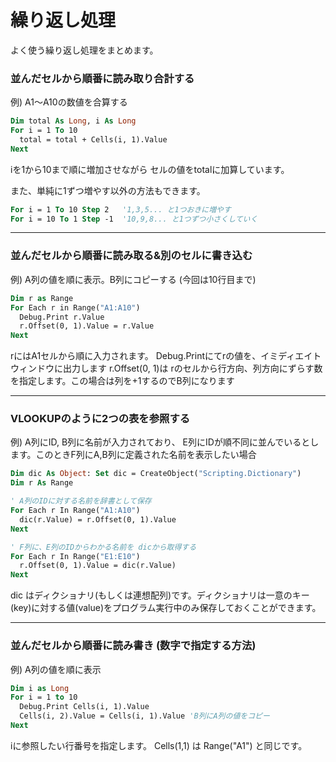 # 繰り返し処理
よく使う繰り返し処理をまとめます。


### 並んだセルから順番に読み取り合計する
例) A1～A10の数値を合算する

```vb
Dim total As Long, i As Long
For i = 1 To 10
  total = total + Cells(i, 1).Value
Next
```
iを1から10まで順に増加させながら セルの値をtotalに加算しています。

また、単純に1ずつ増やす以外の方法もできます。

```vb
For i = 1 To 10 Step 2   '1,3,5... と1つおきに増やす
For i = 10 To 1 Step -1  '10,9,8... と1つずつ小さくしていく
```

------------------

### 並んだセルから順番に読み取る&別のセルに書き込む
例) A列の値を順に表示。B列にコピーする (今回は10行目まで)

```vb
Dim r as Range
For Each r in Range("A1:A10")
  Debug.Print r.Value
  r.Offset(0, 1).Value = r.Value
Next
```
rにはA1セルから順に入力されます。
Debug.Printにてrの値を、イミディエイトウィンドウに出力します
r.Offset(0, 1)は rのセルから行方向、列方向にずらす数を指定します。この場合は列を+1するのでB列になります

------------------

### VLOOKUPのように2つの表を参照する
例) A列にID, B列に名前が入力されており、 E列にIDが順不同に並んでいるとします。このときF列にA,B列に定義された名前を表示したい場合

```vb
Dim dic As Object: Set dic = CreateObject("Scripting.Dictionary")
Dim r As Range

' A列のIDに対する名前を辞書として保存
For Each r In Range("A1:A10")
  dic(r.Value) = r.Offset(0, 1).Value 
Next

' F列に、E列のIDからわかる名前を dicから取得する
For Each r In Range("E1:E10")
  r.Offset(0, 1).Value = dic(r.Value) 
Next
```
dic はディクショナリ(もしくは連想配列)です。ディクショナリは一意のキー(key)に対する値(value)をプログラム実行中のみ保存しておくことができます。

------------------

### 並んだセルから順番に読み書き (数字で指定する方法)
例) A列の値を順に表示

```vb
Dim i as Long
For i = 1 to 10
  Debug.Print Cells(i, 1).Value
  Cells(i, 2).Value = Cells(i, 1).Value 'B列にA列の値をコピー
Next
```
iに参照したい行番号を指定します。
Cells(1,1) は Range("A1") と同じです。
